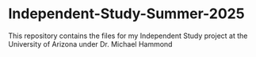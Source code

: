 # Independent-Study-Summer-2025
This repository contains the files for my Independent Study project at the University of Arizona under Dr. Michael Hammond
